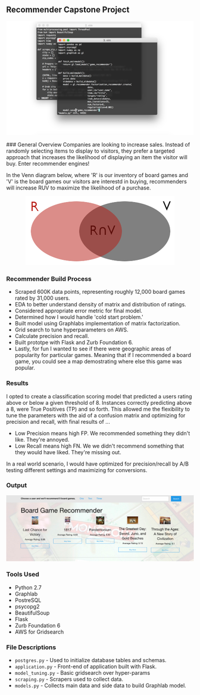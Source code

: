 ## Recommender Capstone Project

<p align="center">
  <img src="/img/hero.png">
</p>
### General Overview
Companies are looking to increase sales. Instead of randomly selecting items to display to visitors, they prefer a targeted approach that increases the likelihood of displaying an item the visitor will buy. Enter recommender engines!

In the Venn diagram below, where 'R' is our inventory of board games and 'V' is the board games our visitors are interestd in buying, recommenders will increase RUV to maximize the likelihood of a purchase. 

<p align="center">
  <img src="/img/venn.png">
</p>



### Recommender Build Process
* Scraped 600K data points, representing roughly 12,000 board games rated by 31,000 users.
* EDA to better understand density of matrix and distribution of ratings.
* Considered appropriate error metric for final model.
* Determined how I would handle 'cold start problem.'
* Built model using Graphlabs implementation of matrix factorization.
* Grid search to tune hyperparameters on AWS.
* Calculate precision and recall.
* Built prototpe with Flask and Zurb Foundation 6.
* Lastly, for fun I wanted to see if there were geographic areas of popularity for particular games. Meaning that if I recommended a board game, you could see a map demostrating where else this game was popular.

### Results
I opted to create a classification scoring model that predicted a users rating above or below a given threshold of 8. Instances correctly predicting above a 8, were True Positives (TP) and so forth. This allowed me the flexibility to tune the parameters with the aid of a confusion matrix and optimizing for precision and recall, with final results of ...

* Low Precision means high FP. We recommended something they didn't like. They're annoyed.
* Low Recall means high FN. We we didn't recommend something that they would have liked. They're missing out.

In a real world scenario, I would have optimized for precision/recall by A/B testing different settings and maximizing for conversions.

### Output
<p align="center">
  <img src="/img/output.png">
</p>

### Tools Used
* Python 2.7
* Graphlab
* PostreSQL
* psycopg2
* BeautifulSoup
* Flask
* Zurb Foundation 6
* AWS for Gridsearch

### File Descriptions
* `postgres.py` - Used to initialize database tables and schemas.
* `application.py` - Front-end of application built with Flask.
* `model_tuning.py` - Basic gridsearch over hyper-params
* `scraping.py` - Scrapers used to collect data.
* `models.py` - Collects main data and side data to build Graphlab model.
